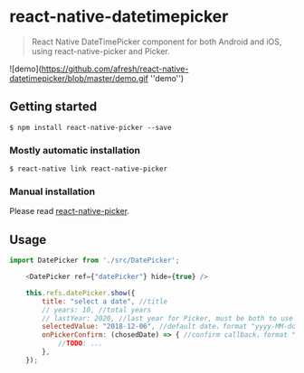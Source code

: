 
# react-native-datetimepicker

>React Native DateTimePicker component for both Android and iOS, using react-native-picker and Picker.

![demo](https://github.com/afresh/react-native-datetimepicker/blob/master/demo.gif ''demo'')

## Getting started

`$ npm install react-native-picker --save`

### Mostly automatic installation

`$ react-native link react-native-picker`

### Manual installation

Please read [react-native-picker](https://github.com/beefe/react-native-picker#usage).

## Usage

```javascript
import DatePicker from './src/DatePicker';
```

```javascript
    <DatePicker ref={"datePicker"} hide={true} />
```

```javascript
    this.refs.datePicker.show({
        title: "select a date", //title
        // years: 10, //total years
        // lastYear: 2020, //last year for Picker, must be both to use years
        selectedValue: "2018-12-06", //default date，format "yyyy-MM-dd"
        onPickerConfirm: (chosedDate) => { //confirm callback，format "yyyy-MM-dd"
            //TODO: ...
        },
    });
```
  